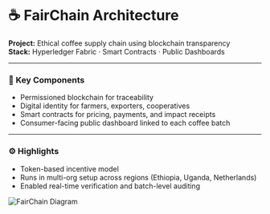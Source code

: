 # ☕ FairChain Architecture

**Project:** Ethical coffee supply chain using blockchain transparency  
**Stack:** Hyperledger Fabric · Smart Contracts · Public Dashboards

---

### 🧩 Key Components
- Permissioned blockchain for traceability
- Digital identity for farmers, exporters, cooperatives
- Smart contracts for pricing, payments, and impact receipts
- Consumer-facing public dashboard linked to each coffee batch

---

### ⚙️ Highlights
- Token-based incentive model
- Runs in multi-org setup across regions (Ethiopia, Uganda, Netherlands)
- Enabled real-time verification and batch-level auditing

![FairChain Diagram](./fairchain-architecture.png)

